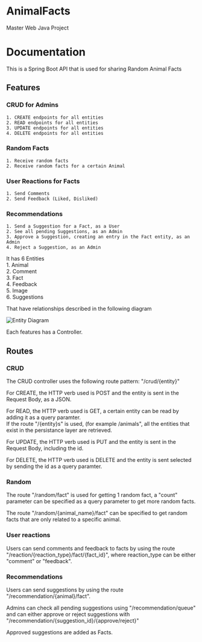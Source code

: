 # AnimalFacts
Master Web Java Project

# Documentation

This is a Spring Boot API that is used for sharing Random Animal Facts


## Features

### CRUD for Admins
    1. CREATE endpoints for all entities
    2. READ endpoints for all entities
    3. UPDATE endpoints for all entities
    4. DELETE endpoints for all entities
### Random Facts
    1. Receive random facts
    2. Receive random facts for a certain Animal
### User Reactions for Facts
    1. Send Comments
    2. Send Feedback (Liked, Disliked)
### Recommendations
    1. Send a Suggestion for a Fact, as a User
    2. See all pending Suggestions, as an Admin
    3. Approve a Suggestion, creating an entry in the Fact entity, as an Admin
    4. Reject a Suggestion, as an Admin
    
It has 6 Entities\
    1. Animal\
    2. Comment\
    3. Fact\
    4. Feedback\
    5. Image\
    6. Suggestions
    
That have relationships described in the following diagram

![Entity Diagram](https://user-images.githubusercontent.com/49075040/149546741-a13d40f0-d636-47a3-86e5-43af0040df2b.PNG)

Each features has a Controller.

## Routes
### CRUD
The CRUD controller uses the following route pattern:
"/crud/{entity}"

For CREATE, the HTTP verb used is POST and the entity is sent in the Request Body, as a JSON.

For READ, the HTTP verb used is GET, a certain entity can be read by adding it as a query paramter.\
If the route "/{entity}s" is used, (for example /animals", all the entities that exist in the persistance layer are retrieved.

For UPDATE, the HTTP verb used is PUT and the entity is sent in the Request Body, including the id.

For DELETE, the HTTP verb used is DELETE and the entity is sent selected by sending the id as a query paramter.

### Random

The route "/random/fact" is used for getting 1 random fact, a "count" parameter can be specified as a query parameter to get more random facts.

The route "/random/{animal_name}/fact" can be specified to get random facts that are only related to a specific animal.

### User reactions

Users can send comments and feedback to facts by using the route "/reaction/{reaction_type}/fact/{fact_id}", where reaction_type can be either "comment" or "feedback".

### Recommendations

Users can send suggestions by using the route "/recommendation/{animal}/fact".

Admins can check all pending suggestions using "/recommendation/queue" and can either approve or reject suggestions with "/recommendation/{suggestion_id}/{approve/reject}"

Approved suggestions are added as Facts.
